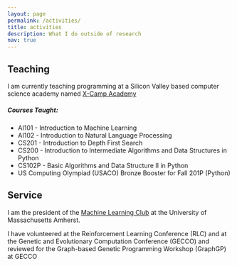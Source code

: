 ```yaml
---
layout: page
permalink: /activities/
title: activities
description: What I do outside of research
nav: true
---
```


## Teaching

I am currently teaching programming at a Silicon Valley based computer science academy named [X-Camp Academy](https://x-camp.academy/#/)

##### Courses Taught:
* AI101 - Introduction to Machine Learning
* AI102 - Introduction to Natural Language Processing
* CS201 - Introduction to Depth First Search
* CS200 - Introduction to Intermediate Algorithms and Data Structures in Python
* CS102P - Basic Algorithms and Data Structure II in Python
* US Computing Olympiad (USACO) Bronze Booster for Fall 201P (Python)



## Service

I am the president of the [Machine Learning Club](https://umass-ml-club.github.io/) at the University of Massachusetts Amherst.

I have volunteered at the Reinforcement Learning Conference (RLC) and at the Genetic and Evolutionary Computation Conference (GECCO) and reviewed for the Graph-based Genetic Programming Workshop (GraphGP) at GECCO

